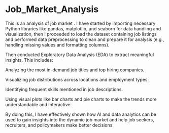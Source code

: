 # Job_Market_Analysis
This is an analysis of job market . I have started by importing necessary Python libraries like pandas, matplotlib, and seaborn for data handling and visualization,  then I proceeded to load the dataset containing job listings and performed data preprocessing to clean and prepare it for analysis (e.g., handling missing values and formatting columns).

Then conducted Exploratory Data Analysis (EDA) to extract meaningful insights. This includes:

Analyzing the most in-demand job titles and top hiring companies.

Visualizing job distributions across locations and employment types.

Identifying frequent skills mentioned in job descriptions.

Using visual plots like bar charts and pie charts to make the trends more understandable and interactive.

By doing this, I have effectively shown how AI and data analytics can be used to gain insights into the dynamic job market and help job seekers, recruiters, and policymakers make better decisions.
